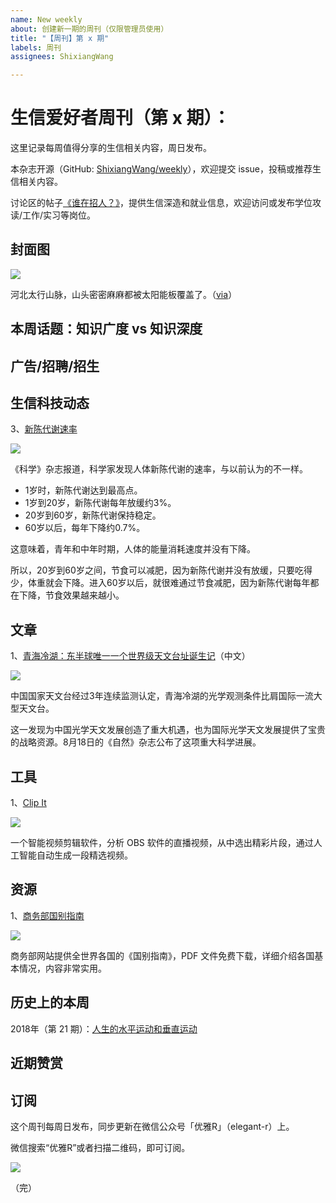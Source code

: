 ```yaml
---
name: New weekly
about: 创建新一期的周刊（仅限管理员使用）
title: "【周刊】第 x 期"
labels: 周刊
assignees: ShixiangWang

---
```


# 生信爱好者周刊（第 x 期）：

这里记录每周值得分享的生信相关内容，周日发布。

本杂志开源（GitHub: [ShixiangWang/weekly](https://github.com/ShixiangWang/weekly)），欢迎提交 issue，投稿或推荐生信相关内容。

讨论区的帖子[《谁在招人？》](https://github.com/ShixiangWang/weekly/issues/1913)，提供生信深造和就业信息，欢迎访问或发布学位攻读/工作/实习等岗位。

## 封面图

![](https://cdn.beekka.com/blogimg/asset/202109/bg2021090809.jpg)

河北太行山脉，山头密密麻麻都被太阳能板覆盖了。（[via](http://m.thepaper.cn/rss_newsDetail_2755422)）

## 本周话题：知识广度 vs 知识深度

## 广告/招聘/招生


## 生信科技动态

3、[新陈代谢速率](https://cn.nytimes.com/health/20210813/metabolism-weight-aging/)

![](https://cdn.beekka.com/blogimg/asset/202108/bg2021081401.jpg)

《科学》杂志报道，科学家发现人体新陈代谢的速率，与以前认为的不一样。

 - 1岁时，新陈代谢达到最高点。
 - 1岁到20岁，新陈代谢每年放缓约3%。
 - 20岁到60岁，新陈代谢保持稳定。
 - 60岁以后，每年下降约0.7%。

这意味着，青年和中年时期，人体的能量消耗速度并没有下降。

所以，20岁到60岁之间，节食可以减肥，因为新陈代谢并没有放缓，只要吃得少，体重就会下降。进入60岁以后，就很难通过节食减肥，因为新陈代谢每年都在下降，节食效果越来越小。


## 文章

1、[青海冷湖：东半球唯一一个世界级天文台址诞生记](https://finance.sina.com.cn/tech/2021-08-19/doc-ikqciyzm2290832.shtml)（中文）

![](https://cdn.beekka.com/blogimg/asset/202108/bg2021081905.jpg)

中国国家天文台经过3年连续监测认定，青海冷湖的光学观测条件比肩国际一流大型天文台。

这一发现为中国光学天文发展创造了重大机遇，也为国际光学天文发展提供了宝贵的战略资源。8月18日的《自然》杂志公布了这项重大科学进展。


## 工具

1、[Clip It](https://hypetrigger.io/clipit/)

![](https://cdn.beekka.com/blogimg/asset/202108/bg2021081913.jpg)

一个智能视频剪辑软件，分析 OBS 软件的直播视频，从中选出精彩片段，通过人工智能自动生成一段精选视频。


## 资源

1、[商务部国别指南](http://fec.mofcom.gov.cn/article/gbdqzn/)

![](https://cdn.beekka.com/blogimg/asset/202108/bg2021081029.jpg)

商务部网站提供全世界各国的《国别指南》，PDF 文件免费下载，详细介绍各国基本情况，内容非常实用。


## 历史上的本周

2018年（第 21 期）：[人生的水平运动和垂直运动](https://www.ruanyifeng.com/blog/2018/09/weekly-issue-21.html)

## 近期赞赏

## 订阅

这个周刊每周日发布，同步更新在微信公众号「优雅R」（elegant-r）上。

微信搜索“优雅R”或者扫描二维码，即可订阅。

![](https://shixiangwang.github.io/home/logo/qrcode.jpg)

（完）
